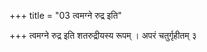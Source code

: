 +++
title = "03 त्वमग्ने रुद्र इति"

+++
त्वमग्ने रुद्र इति शतरुद्रीयस्य रूपम् । अपरं चतुर्गृहीतम् ३